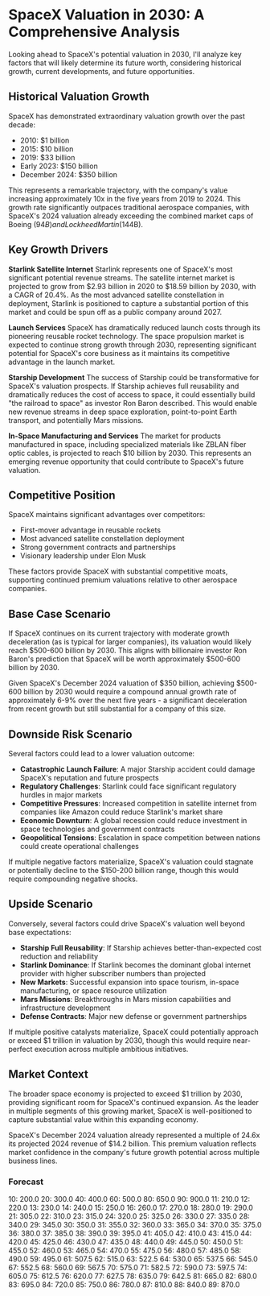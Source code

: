 # SpaceX Valuation in 2030: A Comprehensive Analysis

Looking ahead to SpaceX's potential valuation in 2030, I'll analyze key factors that will likely determine its future worth, considering historical growth, current developments, and future opportunities.

## Historical Valuation Growth

SpaceX has demonstrated extraordinary valuation growth over the past decade:
- 2010: $1 billion
- 2015: $10 billion
- 2019: $33 billion
- Early 2023: $150 billion
- December 2024: $350 billion

This represents a remarkable trajectory, with the company's value increasing approximately 10x in the five years from 2019 to 2024. This growth rate significantly outpaces traditional aerospace companies, with SpaceX's 2024 valuation already exceeding the combined market caps of Boeing ($94B) and Lockheed Martin ($144B).

## Key Growth Drivers

**Starlink Satellite Internet**
Starlink represents one of SpaceX's most significant potential revenue streams. The satellite internet market is projected to grow from $2.93 billion in 2020 to $18.59 billion by 2030, with a CAGR of 20.4%. As the most advanced satellite constellation in deployment, Starlink is positioned to capture a substantial portion of this market and could be spun off as a public company around 2027.

**Launch Services**
SpaceX has dramatically reduced launch costs through its pioneering reusable rocket technology. The space propulsion market is expected to continue strong growth through 2030, representing significant potential for SpaceX's core business as it maintains its competitive advantage in the launch market.

**Starship Development**
The success of Starship could be transformative for SpaceX's valuation prospects. If Starship achieves full reusability and dramatically reduces the cost of access to space, it could essentially build "the railroad to space" as investor Ron Baron described. This would enable new revenue streams in deep space exploration, point-to-point Earth transport, and potentially Mars missions.

**In-Space Manufacturing and Services**
The market for products manufactured in space, including specialized materials like ZBLAN fiber optic cables, is projected to reach $10 billion by 2030. This represents an emerging revenue opportunity that could contribute to SpaceX's future valuation.

## Competitive Position

SpaceX maintains significant advantages over competitors:
- First-mover advantage in reusable rockets
- Most advanced satellite constellation deployment
- Strong government contracts and partnerships
- Visionary leadership under Elon Musk

These factors provide SpaceX with substantial competitive moats, supporting continued premium valuations relative to other aerospace companies.

## Base Case Scenario

If SpaceX continues on its current trajectory with moderate growth deceleration (as is typical for larger companies), its valuation would likely reach $500-600 billion by 2030. This aligns with billionaire investor Ron Baron's prediction that SpaceX will be worth approximately $500-600 billion by 2030.

Given SpaceX's December 2024 valuation of $350 billion, achieving $500-600 billion by 2030 would require a compound annual growth rate of approximately 6-9% over the next five years - a significant deceleration from recent growth but still substantial for a company of this size.

## Downside Risk Scenario

Several factors could lead to a lower valuation outcome:

- **Catastrophic Launch Failure**: A major Starship accident could damage SpaceX's reputation and future prospects
- **Regulatory Challenges**: Starlink could face significant regulatory hurdles in major markets
- **Competitive Pressures**: Increased competition in satellite internet from companies like Amazon could reduce Starlink's market share
- **Economic Downturn**: A global recession could reduce investment in space technologies and government contracts
- **Geopolitical Tensions**: Escalation in space competition between nations could create operational challenges

If multiple negative factors materialize, SpaceX's valuation could stagnate or potentially decline to the $150-200 billion range, though this would require compounding negative shocks.

## Upside Scenario

Conversely, several factors could drive SpaceX's valuation well beyond base expectations:

- **Starship Full Reusability**: If Starship achieves better-than-expected cost reduction and reliability
- **Starlink Dominance**: If Starlink becomes the dominant global internet provider with higher subscriber numbers than projected
- **New Markets**: Successful expansion into space tourism, in-space manufacturing, or space resource utilization
- **Mars Missions**: Breakthroughs in Mars mission capabilities and infrastructure development
- **Defense Contracts**: Major new defense or government partnerships

If multiple positive catalysts materialize, SpaceX could potentially approach or exceed $1 trillion in valuation by 2030, though this would require near-perfect execution across multiple ambitious initiatives.

## Market Context

The broader space economy is projected to exceed $1 trillion by 2030, providing significant room for SpaceX's continued expansion. As the leader in multiple segments of this growing market, SpaceX is well-positioned to capture substantial value within this expanding economy.

SpaceX's December 2024 valuation already represented a multiple of 24.6x its projected 2024 revenue of $14.2 billion. This premium valuation reflects market confidence in the company's future growth potential across multiple business lines.

### Forecast

10: 200.0
20: 300.0
40: 400.0
60: 500.0
80: 650.0
90: 900.0
11: 210.0
12: 220.0
13: 230.0
14: 240.0
15: 250.0
16: 260.0
17: 270.0
18: 280.0
19: 290.0
21: 305.0
22: 310.0
23: 315.0
24: 320.0
25: 325.0
26: 330.0
27: 335.0
28: 340.0
29: 345.0
30: 350.0
31: 355.0
32: 360.0
33: 365.0
34: 370.0
35: 375.0
36: 380.0
37: 385.0
38: 390.0
39: 395.0
41: 405.0
42: 410.0
43: 415.0
44: 420.0
45: 425.0
46: 430.0
47: 435.0
48: 440.0
49: 445.0
50: 450.0
51: 455.0
52: 460.0
53: 465.0
54: 470.0
55: 475.0
56: 480.0
57: 485.0
58: 490.0
59: 495.0
61: 507.5
62: 515.0
63: 522.5
64: 530.0
65: 537.5
66: 545.0
67: 552.5
68: 560.0
69: 567.5
70: 575.0
71: 582.5
72: 590.0
73: 597.5
74: 605.0
75: 612.5
76: 620.0
77: 627.5
78: 635.0
79: 642.5
81: 665.0
82: 680.0
83: 695.0
84: 720.0
85: 750.0
86: 780.0
87: 810.0
88: 840.0
89: 870.0